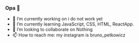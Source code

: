 ### Opa 👋

- 🔭 I’m currently working on i do not work yet
- 🌱 I’m currently learning JavaScript, CSS, HTML, ReactApp.
- 👯 I’m looking to collaborate on Nothing
- 📫 How to reach me: my instagram is bruno_petkowicz

